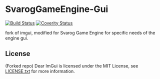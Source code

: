 SvarogGameEngine-Gui
=====
[![Build Status](https://github.com/ocornut/imgui/workflows/build/badge.svg)](https://github.com/ocornut/imgui/actions?workflow=build)
[![Coverity Status](https://scan.coverity.com/projects/4720/badge.svg)](https://scan.coverity.com/projects/4720)

fork of imgui, modified for Svarog Game Engine for specific needs of the engine gui.

License
-------

(Forked repo) Dear ImGui is licensed under the MIT License, see [LICENSE.txt](https://github.com/ocornut/imgui/blob/master/LICENSE.txt) for more information.
